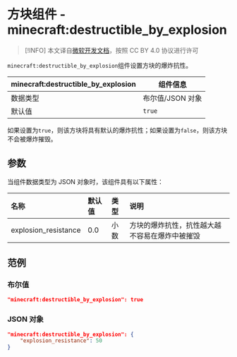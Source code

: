 # 方块组件 - minecraft:destructible_by_explosion

> [!INFO]
> 本文译自[微软开发文档](https://learn.microsoft.com/en-us/minecraft/creator/)，按照 CC BY 4.0 协议进行许可

`minecraft:destructible_by_explosion`组件设置方块的爆炸抗性。

| minecraft:destructible_by_explosion | 组件信息         |
| ----------------------------------- | ---------------- |
| 数据类型                            | 布尔值/JSON 对象 |
| 默认值                              | `true`           |

如果设置为`true`，则该方块将具有默认的爆炸抗性；如果设置为`false`，则该方块不会被爆炸摧毁。

## 参数

当组件数据类型为 JSON 对象时，该组件具有以下属性：

| 名称                 | 默认值 | 类型 | 说明                                           |
| :------------------- | :----- | :--- | :--------------------------------------------- |
| explosion_resistance | 0.0    | 小数 | 方块的爆炸抗性，抗性越大越不容易在爆炸中被摧毁 |

## 范例

### 布尔值

```json
"minecraft:destructible_by_explosion": true
```

### JSON 对象

```json
"minecraft:destructible_by_explosion": {
    "explosion_resistance": 50
}
```
